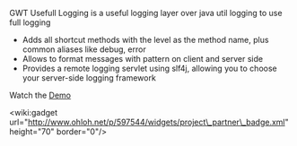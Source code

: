 GWT Usefull Logging is a useful logging layer over java util logging to use full logging
  * Adds all shortcut methods with the level as the method name, plus common aliases like debug, error
  * Allows to format messages with pattern on client and server side
  * Provides a remote logging servlet using slf4j, allowing you to choose your server-side logging framework

Watch the [Demo](http://gwt-usefull-logging-demo.appspot.com/)

&lt;wiki:gadget url="http://www.ohloh.net/p/597544/widgets/project\_partner\_badge.xml" height="70" border="0"/&gt;